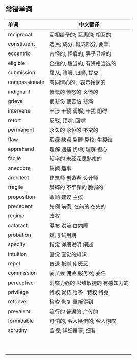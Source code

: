 ## 常错单词

|单词|中文翻译|
| :--- | ---- |
| reciprocal | 互相给予的; 互惠的; 相互的 |
| constituent | 选民; 成分, 构成部分, 要素 |
| eccentric | 古怪的, 怪癖的, 异乎寻常的 |
| eligible | 合适的, 适当的; 有资格当选的 |
| submission | 屈从, 降服, 归顺, 提交 |
| compassionate | 有同情心的，表示怜悯的 |
| indignant | 愤慨的 愤怒的 义愤的 |
| grieve | 使悲伤 使苦恼 悲痛 |
| intervene | 干涉 干预 调解;  干扰 阻碍 |
| retort | 反驳, 顶嘴, 回嘴 |
| permanent | 永久的 永恒的 不变的 |
| flaw | 瑕疵 缺点 裂缝 裂纹; 生裂纹 |
| apprehend | 理解 逮捕 忧虑; 理解 担心 |
| facile | 轻率的 未经深思熟虑的 |
| anecdote | 轶闻 趣事 |
| architect | 建筑师 创造者 设计师 |
| fragile | 易碎的 不牢靠的 脆弱的 |
| proposition | 命题 建议 主张 |
| precedent | 先例 前例; 在前的 在先的 |
| regime | 政权 |
| cataract | 瀑布 洪流 白内障 |
| probation | 缓刑 试用期 |
| specify | 指定 详细说明 阐述 |
| intuition | 直觉 直觉的知识 |
| repel | 击退 抵制 使厌恶 |
| commission | 委员会 佣金 服务器; 委任 |
| perceptive | 洞察力强的 思维敏捷的 有感知力的 |
| privilege | 特权 优待 给予...特权 特免 |
| retrieve | 检索 恢复 重新得到 |
| prevalent | 流行的 普遍的 广传的 |
| formidable | 可怕的, 令人畏惧的; 令人惊叹 |
| scrutiny | 监视; 详细审查; 细看 |
|       |       |
|       |       |
|       |       |
|       |       |
|       |       |
|       |       |
|       |       |
|       |       |
|       |       |
|       |       |